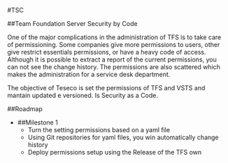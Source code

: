#TSC

##Team Foundation Server Security by Code

One of the major complications in the administration of TFS is to take care of permissioning. Some companies give more permissions to users, other give restrict essentials permissions, or have a heavy code of access.
Although it is possible to extract a report of the current permissions, you can not see the change history. The permissions are also scattered which makes the administration for a service desk department.
 
The objective of Teseco is set the permissions of TFS and VSTS and mantain updated e versioned. Is Security as a Code.

##Roadmap

* ##Milestone 1
    * Turn the setting permissions based on a yaml file
    * Using Git repositories for yaml files, you win automatically change history
    * Deploy permissions setup using the Release of the TFS own 
